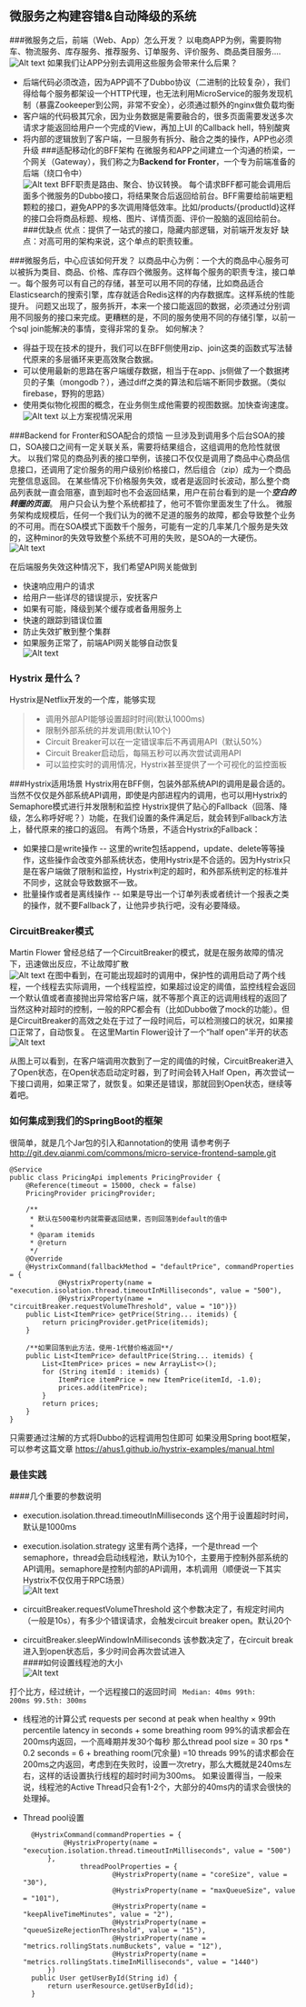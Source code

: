 
微服务之构建容错&自动降级的系统 
----------
###微服务之后，前端（Web、App）怎么开发？
以电商APP为例，需要购物车、物流服务、库存服务、推荐服务、订单服务、评价服务、商品类目服务....  
![Alt text](./Graph-08.png)
如果我们让APP分别去调用这些服务会带来什么后果？
- 后端代码必须改造，因为APP调不了Dubbo协议（二进制的比较复杂），我们得给每个服务都架设一个HTTP代理，也无法利用MicroService的服务发现机制（暴露Zookeeper到公网，非常不安全），必须通过额外的nginx做负载均衡
- 客户端的代码极其冗余，因为业务数据是需要融合的，很多页面需要发送多次请求才能返回给用户一个完成的View，再加上UI 的Callback hell，特别酸爽
- 将内部的逻辑放到了客户端，一旦服务有拆分、融合之类的操作，APP也必须升级
###适配移动化的BFF架构
在微服务和APP之间建立一个沟通的桥梁，一个网关（Gateway），我们称之为<strong>Backend for Fronter</strong>，一个专为前端准备的后端（绕口令中）  
![Alt text](./Graph-09.png)
BFF职责是路由、聚合、协议转换。
每个请求BFF都可能会调用后面多个微服务的Dubbo接口，将结果聚合后返回给前台。BFF需要给前端更粗颗粒的接口，避免APP的多次调用降低效率。比如/products/{productId}这样的接口会将商品标题、规格、图片、详情页面、评价一股脑的返回给前台。
###优缺点
优点：提供了一站式的接口，隐藏内部逻辑，对前端开发友好
缺点：对高可用的架构来说，这个单点的职责较重。

###微服务后，中心应该如何开发？
以商品中心为例：一个大的商品中心服务可以被拆为类目、商品、价格、库存四个微服务。这样每个服务的职责专注，接口单一。每个服务可以有自己的存储，甚至可以用不同的存储，比如商品适合Elasticsearch的搜索引擎，库存就适合Redis这样的内存数据库。这样系统的性能提升。
问题又出现了，服务拆开，本来一个接口能返回的数据，必须通过分别调用不同服务的接口来完成。更糟糕的是，不同的服务使用不同的存储引擎，以前一个sql join能解决的事情，变得非常的复杂。
如何解决？
- 得益于现在技术的提升，我们可以在BFF侧使用zip、join这类的函数式写法替代原来的多层循环来更高效聚合数据。
- 可以使用最新的思路在客户端缓存数据，相当于在app、js侧做了一个数据拷贝的子集（mongodb？），通过diff之类的算法和后端不断同步数据。（类似firebase，野狗的思路）
- 使用类似物化视图的概念，在业务侧生成他需要的视图数据。加快查询速度。  
![Alt text](./1461741321743.png)
以上方案视情况采用

###Backend for Fronter和SOA配合的烦恼
一旦涉及到调用多个后台SOA的接口，SOA接口之间有一定关联关系，需要将结果组合，这组调用的危险性就很大。
以我们常见的商品列表的接口举例，该接口不仅仅是调用了商品中心商品信息接口，还调用了定价服务的用户级别价格接口，然后组合（zip）成为一个商品完整信息返回。
在某些情况下价格服务失效，或者是返回时长波动，那么整个商品列表就一直会阻塞，直到超时也不会返回结果，用户在前台看到的是一个***空白的转圈的页面***。 用户只会认为整个系统都挂了，他可不管你里面发生了什么。
微服务架构成规模后，任何一个我们认为的微不足道的服务的故障，都会导致整个业务的不可用。而在SOA模式下面数千个服务，可能有一定的几率某几个服务是失效的，这种minor的失效导致整个系统不可用的失败，是SOA的一大硬伤。  
![Alt text](./Richardson-microservices-part3-threads-blocked-1024x383.png)

在后端服务失效这种情况下，我们希望API网关能做到
- 快速响应用户的请求
- 给用户一些详尽的错误提示，安抚客户
- 如果有可能，降级到某个缓存或者备用服务上
- 快速的跟踪到错误位置
- 防止失效扩散到整个集群
- 如果服务正常了，前端API网关能够自动恢复  
![Alt text](./HystrixFallback.png)

### Hystrix 是什么？

Hystrix是Netflix开发的一个库，能够实现
> - 调用外部API能够设置超时时间(默认1000ms)
> - 限制外部系统的并发调用(默认10个)
> - Circuit Breaker可以在一定错误率后不再调用API（默认50%）
> - Circuit Breaker启动后，每隔五秒可以再次尝试调用API
> - 可以监控实时的调用情况，Hystrix甚至提供了一个可视化的监控面板


###Hystrix适用场景
Hystrix用在BFF侧，包装外部系统API的调用是最合适的。当然不仅仅是外部系统API调用，即使是内部进程内的调用，也可以用Hystrix的Semaphore模式进行并发限制和监控
Hystrix提供了贴心的Fallback（回落、降级，怎么称呼好呢？）功能，在我们设置的条件满足后，就会转到Fallback方法上，替代原来的接口的返回。
有两个场景，不适合Hystrix的Fallback：
- 如果接口是write操作
-- 这里的write包括append，update、delete等等操作，这些操作会改变外部系统状态，使用Hystrix是不合适的。因为Hystrix只是在客户端做了限制和监控，Hystrix判定的超时，和外部系统判定的标准并不同步，这就会导致数据不一致。
- 批量操作或者是离线操作
-- 如果是导出一个订单列表或者统计一个报表之类的操作，就不要Fallback了，让他异步执行吧，没有必要降级。

### CircuitBreaker模式
Martin Flower 曾经总结了一个CircuitBreaker的模式，就是在服务故障的情况下，迅速做出反应，不让故障扩散  
![Alt text](./circuit-breaker.png)
在图中看到，在可能出现超时的调用中，保护性的调用启动了两个线程，一个线程去实际调用，一个线程监控，如果超过设定的阈值，监控线程会返回一个默认值或者直接抛出异常给客户端，就不等那个真正的远调用线程的返回了
当然这种对超时的控制，一般的RPC都会有（比如Dubbo做了mock的功能）。但是CircuitBreaker的高效之处在于过了一段时间后，可以检测接口的状况，如果接口正常了，自动恢复。
在这里Martin Flower设计了一个“half open”半开的状态  
![Alt text](./open-state.png)


从图上可以看到，在客户端调用次数到了一定的阈值的时候，CircuitBreaker进入了Open状态，在Open状态启动定时器，到了时间会转入Half Open，再次尝试一下接口调用，如果正常了，就恢复。如果还是错误，那就回到Open状态，继续等着吧。

### 如何集成到我们的SpringBoot的框架
很简单，就是几个Jar包的引入和annotation的使用
请参考例子
http://git.dev.qianmi.com/commons/micro-service-frontend-sample.git

    @Service
    public class PricingApi implements PricingProvider {
        @Reference(timeout = 15000, check = false)
        PricingProvider pricingProvider;

	    /**
	     * 默认在500毫秒内就需要返回结果，否则回落到default的值中
	     *
	     * @param itemids
	     * @return
	     */
	    @Override
	    @HystrixCommand(fallbackMethod = "defaultPrice", commandProperties = {
	            @HystrixProperty(name = "execution.isolation.thread.timeoutInMilliseconds", value = "500"),
	            @HystrixProperty(name = "circuitBreaker.requestVolumeThreshold", value = "10")})
	    public List<ItemPrice> getPrice(String... itemids) {
	        return pricingProvider.getPrice(itemids);
	    }
	
	    /**如果回落到此方法，使用-1代替价格返回**/
	    public List<ItemPrice> defaultPrice(String... itemids) {
	        List<ItemPrice> prices = new ArrayList<>();
	        for (String itemId : itemids) {
	            ItemPrice itemPrice = new ItemPrice(itemId, -1.0);
	            prices.add(itemPrice);
	        }
	        return prices;
	    }
	}

只需要通过注解的方式将Dubbo的远程调用包住即可
如果没用Spring boot框架，可以参考这篇文章
https://ahus1.github.io/hystrix-examples/manual.html

### 最佳实践
####几个重要的参数说明
- execution.isolation.thread.timeoutInMilliseconds
这个用于设置超时时间，默认是1000ms

- execution.isolation.strategy
这里有两个选择，一个是thread 一个semaphore，thread会启动线程池，默认为10个，主要用于控制外部系统的API调用。semaphore是控制内部的API调用，本机调用（顺便说一下其实Hystrix不仅仅用于RPC场景）  
![Alt text](./isolation-options-640.png)

- circuitBreaker.requestVolumeThreshold
这个参数决定了，有规定时间内（一般是10s），有多少个错误请求，会触发circuit breaker open。默认20个
- circuitBreaker.sleepWindowInMilliseconds
该参数决定了，在circuit break 进入到open状态后，多少时间会再次尝试进入  
####如何设置线程池的大小  
![Alt text](./thread-configuration-640.png)

打个比方，经过统计，一个远程接口的返回时间
<code>
Median: 40ms
99th: 200ms
99.5th: 300ms
</code>

- 线程池的计算公式
requests per second at peak when healthy × 99th percentile latency in seconds + some breathing room
99%的请求都会在200ms内返回，一个高峰期并发30个每秒
那么thread pool size = 30 rps * 0.2 seconds = 6 + breathing room(冗余量) =10 threads
99%的请求都会在200ms之内返回，考虑到在失败时，设置一次retry，那么大概就是240ms左右，这样的话设置执行线程的超时时间为300ms。
如果设置得当，一般来说，线程池的Active Thread只会有1-2个，大部分的40ms内的请求会很快的处理掉。

- Thread pool设置

	    @HystrixCommand(commandProperties = {
	            @HystrixProperty(name = "execution.isolation.thread.timeoutInMilliseconds", value = "500")
	        },
	                threadPoolProperties = {
	                        @HystrixProperty(name = "coreSize", value = "30"),
	                        @HystrixProperty(name = "maxQueueSize", value = "101"),
	                        @HystrixProperty(name = "keepAliveTimeMinutes", value = "2"),
	                        @HystrixProperty(name = "queueSizeRejectionThreshold", value = "15"),
	                        @HystrixProperty(name = "metrics.rollingStats.numBuckets", value = "12"),
	                        @HystrixProperty(name = "metrics.rollingStats.timeInMilliseconds", value = "1440")
	        })
	    public User getUserById(String id) {
	        return userResource.getUserById(id);
	    }


